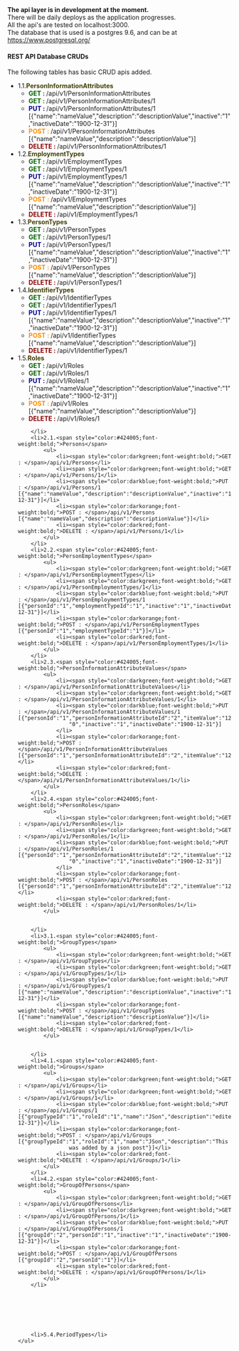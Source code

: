 <body>
    <div class="row"><b>The api layer is in development at the moment.</b></div>
    <div class="row">There will be daily deploys as the application progresses.</div>
    <div class="row">All the api's are tested on localhost:3000.</div>
    <div class="row">The database that is used is a postgres 9.6, and can be at <a href="https://www.postgresql.org/">https://www.postgresql.org/</a></div>
    <div class="row">
        <h4>REST API Database CRUDs</h4>
    </div>
    <div class="row">The following tables has basic CRUD apis added.</div>
    <ul>
        <li>1.1.<span style="color:#424005;font-weight:bold;">PersonInformationAttributes</span>
            <ul>
                <li><span style="color:darkgreen;font-weight:bold;">GET : </span>/api/v1/PersonInformationAttributes</li>
                <li><span style="color:darkgreen;font-weight:bold;">GET : </span>/api/v1/PersonInformationAttributes/1</li>
                <li><span style="color:darkblue;font-weight:bold;">PUT : </span>/api/v1/PersonInformationAttributes/1 [{"name":"nameValue","description":"descriptionValue","inactive":"1","inactiveDate":"1900-12-31"}]</li>
                <li><span style="color:darkorange;font-weight:bold;">POST : </span>/api/v1/PersonInformationAttributes [{"name":"nameValue","description":"descriptionValue"}]</li>
                <li><span style="color:darkred;font-weight:bold;">DELETE : </span>/api/v1/PersonInformationAttributes/1</li>
            </ul>
        </li>
        <li>1.2.<span style="color:#424005;font-weight:bold;">EmploymentTypes</span>
            <ul>
                <li><span style="color:darkgreen;font-weight:bold;">GET : </span>/api/v1/EmploymentTypes</li>
                <li><span style="color:darkgreen;font-weight:bold;">GET : </span>/api/v1/EmploymentTypes/1</li>
                <li><span style="color:darkblue;font-weight:bold;">PUT : </span>/api/v1/EmploymentTypes/1 [{"name":"nameValue","description":"descriptionValue","inactive":"1","inactiveDate":"1900-12-31"}]</li>
                <li><span style="color:darkorange;font-weight:bold;">POST : </span>/api/v1/EmploymentTypes [{"name":"nameValue","description":"descriptionValue"}]</li>
                <li><span style="color:darkred;font-weight:bold;">DELETE : </span>/api/v1/EmploymentTypes/1</li>
            </ul>
        </li>
        <li>1.3.<span style="color:#424005;font-weight:bold;">PersonTypes</span>
            <ul>
                <li><span style="color:darkgreen;font-weight:bold;">GET : </span>/api/v1/PersonTypes</li>
                <li><span style="color:darkgreen;font-weight:bold;">GET : </span>/api/v1/PersonTypes/1</li>
                <li><span style="color:darkblue;font-weight:bold;">PUT : </span>/api/v1/PersonTypes/1 [{"name":"nameValue","description":"descriptionValue","inactive":"1","inactiveDate":"1900-12-31"}]</li>
                <li><span style="color:darkorange;font-weight:bold;">POST : </span>/api/v1/PersonTypes [{"name":"nameValue","description":"descriptionValue"}]</li>
                <li><span style="color:darkred;font-weight:bold;">DELETE : </span>/api/v1/PersonTypes/1</li>
            </ul>
        </li>
        <li>1.4.<span style="color:#424005;font-weight:bold;">IdentifierTypes</span>
            <ul>
                <li><span style="color:darkgreen;font-weight:bold;">GET : </span>/api/v1/IdentifierTypes</li>
                <li><span style="color:darkgreen;font-weight:bold;">GET : </span>/api/v1/IdentifierTypes/1</li>
                <li><span style="color:darkblue;font-weight:bold;">PUT : </span>/api/v1/IdentifierTypes/1 [{"name":"nameValue","description":"descriptionValue","inactive":"1","inactiveDate":"1900-12-31"}]</li>
                <li><span style="color:darkorange;font-weight:bold;">POST : </span>/api/v1/IdentifierTypes [{"name":"nameValue","description":"descriptionValue"}]</li>
                <li><span style="color:darkred;font-weight:bold;">DELETE : </span>/api/v1/IdentifierTypes/1</li>
            </ul>
        </li>
        <li>1.5.<span style="color:#424005;font-weight:bold;">Roles</span>
            <ul>
                <li><span style="color:darkgreen;font-weight:bold;">GET : </span>/api/v1/Roles</li>
                <li><span style="color:darkgreen;font-weight:bold;">GET : </span>/api/v1/Roles/1</li>
                <li><span style="color:darkblue;font-weight:bold;">PUT : </span>/api/v1/Roles/1 [{"name":"nameValue","description":"descriptionValue","inactive":"1","inactiveDate":"1900-12-31"}]</li>
                <li><span style="color:darkorange;font-weight:bold;">POST : </span>/api/v1/Roles [{"name":"nameValue","description":"descriptionValue"}]</li>
                <li><span style="color:darkred;font-weight:bold;">DELETE : </span>/api/v1/Roles/1</li>
            </ul>

        </li>
        <li>2.1.<span style="color:#424005;font-weight:bold;">Persons</span>
            <ul>
                <li><span style="color:darkgreen;font-weight:bold;">GET : </span>/api/v1/Persons</li>
                <li><span style="color:darkgreen;font-weight:bold;">GET : </span>/api/v1/Persons/1</li>
                <li><span style="color:darkblue;font-weight:bold;">PUT : </span>/api/v1/Persons/1 [{"name":"nameValue","description":"descriptionValue","inactive":"1","inactiveDate":"1900-12-31"}]</li>
                <li><span style="color:darkorange;font-weight:bold;">POST : </span>/api/v1/Persons [{"name":"nameValue","description":"descriptionValue"}]</li>
                <li><span style="color:darkred;font-weight:bold;">DELETE : </span>/api/v1/Persons/1</li>
            </ul>
        </li>
        <li>2.2.<span style="color:#424005;font-weight:bold;">PersonEmploymentTypes</span>
            <ul>
                <li><span style="color:darkgreen;font-weight:bold;">GET : </span>/api/v1/PersonEmploymentTypes</li>
                <li><span style="color:darkgreen;font-weight:bold;">GET : </span>/api/v1/PersonEmploymentTypes/1</li>
                <li><span style="color:darkblue;font-weight:bold;">PUT : </span>/api/v1/PersonEmploymentTypes/1 [{"personId":"1","employmentTypeId":"1","inactive":"1","inactiveDate":"1900-12-31"}]</li>
                <li><span style="color:darkorange;font-weight:bold;">POST : </span>/api/v1/PersonEmploymentTypes [{"personId":"1","employmentTypeId":"1"}]</li>
                <li><span style="color:darkred;font-weight:bold;">DELETE : </span>/api/v1/PersonEmploymentTypes/1</li>
            </ul>
        </li>
        <li>2.3.<span style="color:#424005;font-weight:bold;">PersonInformationAttributeValues</span>
            <ul>
                <li><span style="color:darkgreen;font-weight:bold;">GET : </span>/api/v1/PersonInformationAttributeValues</li>
                <li><span style="color:darkgreen;font-weight:bold;">GET : </span>/api/v1/PersonInformationAttributeValues/1</li>
                <li><span style="color:darkblue;font-weight:bold;">PUT : </span>/api/v1/PersonInformationAttributeValues/1 [{"personId":"1","personInformationAttributeId":"2","itemValue":"1231234","isHiddenAttribute":
                    "0","inactive":"1","inactiveDate":"1900-12-31"}]
                </li>
                <li><span style="color:darkorange;font-weight:bold;">POST : </span>/api/v1/PersonInformationAttributeValues [{"personId":"1","personInformationAttributeId":"2","itemValue":"1231234","isHiddenAttribute":"0"}]</li>
                <li><span style="color:darkred;font-weight:bold;">DELETE : </span>/api/v1/PersonInformationAttributeValues/1</li>
            </ul>
        </li>
        <li>2.4.<span style="color:#424005;font-weight:bold;">PersonRoles</span>
            <ul>
                <li><span style="color:darkgreen;font-weight:bold;">GET : </span>/api/v1/PersonRoles</li>
                <li><span style="color:darkgreen;font-weight:bold;">GET : </span>/api/v1/PersonRoles/1</li>
                <li><span style="color:darkblue;font-weight:bold;">PUT : </span>/api/v1/PersonRoles/1 [{"personId":"1","personInformationAttributeId":"2","itemValue":"1231234","isHiddenAttribute":
                    "0","inactive":"1","inactiveDate":"1900-12-31"}]
                </li>
                <li><span style="color:darkorange;font-weight:bold;">POST : </span>/api/v1/PersonRoles [{"personId":"1","personInformationAttributeId":"2","itemValue":"1231234","isHiddenAttribute":"0"}]</li>
                <li><span style="color:darkred;font-weight:bold;">DELETE : </span>/api/v1/PersonRoles/1</li>
            </ul>


        </li>
        <li>3.1.<span style="color:#424005;font-weight:bold;">GroupTypes</span>
            <ul>
                <li><span style="color:darkgreen;font-weight:bold;">GET : </span>/api/v1/GroupTypes</li>
                <li><span style="color:darkgreen;font-weight:bold;">GET : </span>/api/v1/GroupTypes/1</li>
                <li><span style="color:darkblue;font-weight:bold;">PUT : </span>/api/v1/GroupTypes/1 [{"name":"nameValue","description":"descriptionValue","inactive":"1","inactiveDate":"1900-12-31"}]</li>
                <li><span style="color:darkorange;font-weight:bold;">POST : </span>/api/v1/GroupTypes [{"name":"nameValue","description":"descriptionValue"}]</li>
                <li><span style="color:darkred;font-weight:bold;">DELETE : </span>/api/v1/GroupTypes/1</li>
            </ul>


        </li>
        <li>4.1.<span style="color:#424005;font-weight:bold;">Groups</span>
            <ul>
                <li><span style="color:darkgreen;font-weight:bold;">GET : </span>/api/v1/Groups</li>
                <li><span style="color:darkgreen;font-weight:bold;">GET : </span>/api/v1/Groups/1</li>
                <li><span style="color:darkblue;font-weight:bold;">PUT : </span>/api/v1/Groups/1 [{"groupTypeId":"1","roleId":"1","name":"JSon","description":"edited","inactive":"1","inactiveDate":"1900-12-31"}]</li>
                <li><span style="color:darkorange;font-weight:bold;">POST : </span>/api/v1/Groups [{"groupTypeId":"1","roleId":"1","name":"JSon","description":"This
                    was added by a json post"}]</li>
                <li><span style="color:darkred;font-weight:bold;">DELETE : </span>/api/v1/Groups/1</li>
            </ul>
        </li>
        <li>4.2.<span style="color:#424005;font-weight:bold;">GroupOfPersons</span>
            <ul>
                <li><span style="color:darkgreen;font-weight:bold;">GET : </span>/api/v1/GroupOfPersons</li>
                <li><span style="color:darkgreen;font-weight:bold;">GET : </span>/api/v1/GroupOfPersons/1</li>
                <li><span style="color:darkblue;font-weight:bold;">PUT : </span>/api/v1/GroupOfPersons/1 [{"groupId":"2","personId":"1","inactive":"1","inactiveDate":"1900-12-31"}]</li>
                <li><span style="color:darkorange;font-weight:bold;">POST : </span>/api/v1/GroupOfPersons [{"groupId":"2","personId":"1"}]</li>
                <li><span style="color:darkred;font-weight:bold;">DELETE : </span>/api/v1/GroupOfPersons/1</li>
            </ul>
        </li>







        <li>5.4.PeriodTypes</li>
    </ul>

</body>